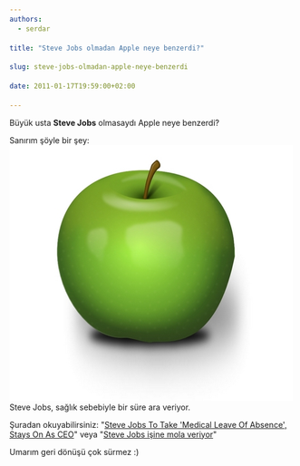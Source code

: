 ```yaml
---
authors:
  - serdar

title: "Steve Jobs olmadan Apple neye benzerdi?"

slug: steve-jobs-olmadan-apple-neye-benzerdi

date: 2011-01-17T19:59:00+02:00

---
```


Büyük usta **Steve Jobs** olmasaydı Apple neye benzerdi?
<!-- more -->
Sanırım şöyle bir şey:
![Image:Steve Jobs olmadan Apple neye benzerdi?](../../images/imported/steve-jobs-olmadan-apple-neye-benzerdi-M2.jpeg)
Steve Jobs, sağlık sebebiyle bir süre ara veriyor.

Şuradan okuyabilirsiniz: "[Steve Jobs To Take 'Medical Leave Of Absence', Stays On As CEO](http://techcrunch.com/2011/01/17/steve-jobs-to-take-medical-leave-of-absence-stays-on-as-ceo/)" veya "[Steve Jobs işine mola veriyor](http://yahoyt.com/h/9849/steve-jobs-isine-mola-veriyor)"

Umarım geri dönüşü çok sürmez :)
